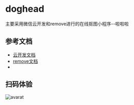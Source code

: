 # doghead
主要采用微信云开发和remove进行的在线抠图小程序--啦啦啦

## 参考文档

- [云开发文档](https://developers.weixin.qq.com/miniprogram/dev/wxcloud/basis/getting-started.html)
- [remove文档](https://www.remove.bg/downloads)
- 

## 扫码体验

![avarat](http://a1.qpic.cn/psc?/V137jxAm36USXG/Tv2dSrhPXfM6jYO6WXWg03P7wvVYQPi5LCOuJrKAaDSjPUyPPQLpnMP4YxSCIP*cI99tlNFh3bMOwzy3fyp54g!!/c&ek=1&kp=1&pt=0&bo=WAFYAVgBWAERADc!&tl=1&tm=1581670800&sce=0-12-12&rf=0-18)
